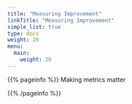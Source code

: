 ```yaml
---
title: "Measuring Improvement"
linkTitle: "Measuring Improvement"
simple_list: true
type: docs
weight: 20
menu:
  main:
    weight: 20
---
```


{{% pageinfo %}}
Making metrics matter

{{% /pageinfo %}}